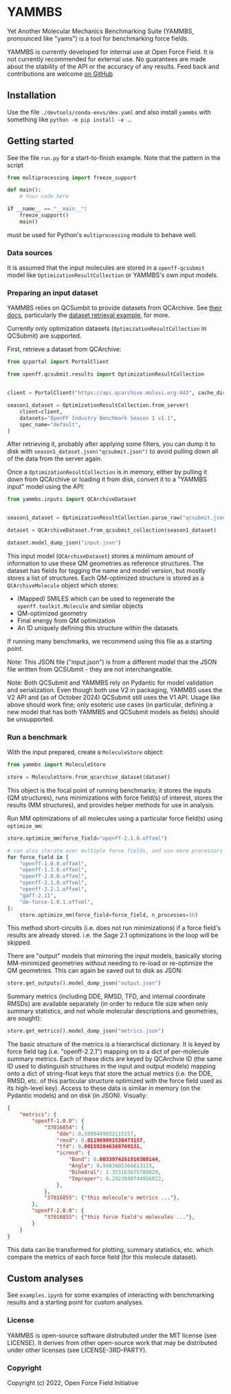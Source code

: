 # YAMMBS

Yet Another Molecular Mechanics Benchmarking Suite (YAMMBS, pronounced like "yams") is a tool for
benchmarking force fields.

YAMMBS is currently developed for internal use at Open Force Field. It is not currently recommended for external use. No guarantees are made about the stability of the API or the accuracy of any results. Feed back and contributions are welcome [on GitHub](https://github.com/openforcefield/yammbs)

## Installation

Use the file `./devtools/conda-envs/dev.yaml` and also install `yammbs` with something like `python -m pip install -e .`.

## Getting started

See the file `run.py` for a start-to-finish example. Note that the pattern in the script

```python
from multiprocessing import freeze_support

def main():
    # Your code here

if __name__ == "__main__":
    freeze_support()
    main()
```

must be used for Python's `multiprocessing` module to behave well.


### Data sources

It is assumed that the input molecules are stored in a `openff-qcsubmit` model like `OptimizationResultCollection` or YAMMBS's own input models.

### Preparing an input dataset

YAMMBS relies on QCSumbit to provide datasets from QCArchive. See [their docs](https://docs.openforcefield.org/projects/qcsubmit/en/stable/), particularly the [dataset retrieval example](https://docs.openforcefield.org/projects/qcsubmit/en/stable/examples/retrieving-results.html), for more.

Currently only optimization datasets (`OptimizationResultCollection` in QCSubmit) are supported.

First, retrieve a dataset from QCArchive:

```python
from qcportal import PortalClient

from openff.qcsubmit.results import OptimizationResultCollection


client = PortalClient("https://api.qcarchive.molssi.org:443", cache_dir=".")

season1_dataset = OptimizationResultCollection.from_server(
    client=client,
    datasets="OpenFF Industry Benchmark Season 1 v1.1",
    spec_name="default",
)

```

After retrieving it, probably after applying some filters, you can dump it to disk with `season1_dataset.json("qcsubmit.json")` to avoid pulling down all of the data from the server again.

Once a `OptimizationResultCollection` is in memory, either by pulling it down from QCArchive or loading it from disk, convert it to a "YAMMBS input" model using the API:

```python
from yammbs.inputs import QCArchiveDataset


season1_dataset = OptimizationResultCollection.parse_raw("qcsubmit.json")

dataset = QCArchiveDataset.from_qcsubmit_collection(season1_dataset)

dataset.model_dump_json("input.json")
```

This input model (`QCArchiveDataset`) stores a miniimum amount of information to use these QM geometries as reference structures. The dataset has fields for tagging the name and model version, but mostly stores a list of structures. Each QM-optimized structure is stored as a `QCArchiveMolecule` object which stores:

* (Mapped) SMILES which can be used to regenerate the `openff.toolkit.Molecule` and similar objects
* QM-optimized geometry
* Final energy from QM optimization
* An ID uniquely defining this structure within the datasets

If running many benchmarks, we recommend using this file as a starting point.

Note: This JSON file ("input.json") is from a different model that the JSON file written from QCSUbmit - they are not interchangeable.

Note: Both QCSubmit and YAMMBS rely on Pydantic for model validation and serialization. Even though both use V2 in packaging, YAMMBS uses the V2 API and (as of October 2024) QCSubmit still uses the V1 API. Usage like above should work fine; only esoteric use cases (in particular, defining a new model that has both YAMMBS and QCSubmit models as fields) should be unsupported.

### Run a benchmark

With the input prepared, create a `MoleculeStore` object:

```python
from yammbs import MoleculeStore

store = MoleculeStore.from_qcarchive_dataset(dataset)
```

This object is the focal point of running benchmarks; it stores the inputs (QM structures), runs minimizations with force field(s) of interest, stores the results (MM structures), and provides helper methods for use in analysis.

Run MM optimizations of all molecules using a particular force field(s) using `optimize_mm`:

```python
store.optimize_mm(force_field="openff-2.1.0.offxml")

# can also iterate over multiple force fields, and use more processors
for force_field in [
    "openff-1.0.0.offxml",
    "openff-1.3.0.offxml",
    "openff-2.0.0.offxml",
    "openff-2.1.0.offxml",
    "openff-2.2.1.offxml",
    "gaff-2.11",
    "de-force-1.0.1.offxml",
]:
    store.optimize_mm(force_field=force_field, n_processes=16)
```

This method short-circuits (i.e. does not run minimizations) if a force field's results are already stored. i.e. the Sage 2.1 optimizations in the loop will be skipped.

There are "output" models that mirroring the input models, basically storing MM-minimized geometries without needing to re-load or re-optimize the QM geometries. This can again be saved out to disk as JSON:

```python
store.get_outputs().model_dump_json("output.json")
```

Summary metrics (including DDE, RMSD, TFD, and internal coordinate RMSDs) are available separately (in order to reduce file size when only summary statistics, and not whole molecular descriptions and geometries, are sought):

```python
store.get_metrics().model_dump_json("metrics.json")
```

The basic structure of the metrics is a hierarchical dictionary. It is keyed by force field tag (i.e. "openff-2.2.1") mapping on to a dict of per-molecule summary metrics. Each of these dicts are keyed by QCArchvie ID (the same ID used to distinguish structures in the input and output models) mapping onto a dict of string-float keys that store the actual metrics (i.e. the DDE, RMSD, etc. of this particular structure optimized with the force field used as its high-level key). Access to these data is similar in memory (on the Pydantic models) and on disk (in JSON). Visually:

```json
{
    "metrics": {
        "openff-1.0.0": {
            "37016854": {
                "dde": 0.5890449032115157,
                "rmsd": 0.011969891530473157,
                "tfd": 0.001592046369769131,
                "icrmsd": {
                    "Bond": 0.0033974261816308144,
                    "Angle": 0.9483605366613115,
                    "Dihedral": 1.353163675708829,
                    "Improper": 0.2922040744956022,
                },
            },
            "37016855": {"this molecule's metrics ..."},
        },
        "openff-2.0.0": {
            "37016855": {"this force field's molecules ..."},
        }
    }
}
```

This data can be transformed for plotting, summary statistics, etc. which compare the metrics of each force field (for this molecule dataset).

## Custom analyses

See `examples.ipynb` for some examples of interacting with benchmarking results and a starting point for custom analyses.

### License

YAMMBS is open-source software distrubuted under the MIT license (see LICENSE). It derives from
other open-source work that may be distributed under other licenses (see LICENSE-3RD-PARTY).

### Copyright

Copyright (c) 2022, Open Force Field Initiative
